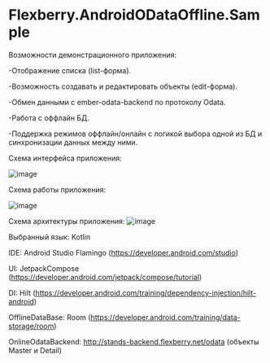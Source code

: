 # Flexberry.AndroidODataOffline.Sample

Возможности демонстрационного приложения:

-Отображение списка (list-форма).

-Возможность создавать и редактировать объекты (edit-форма).

-Обмен данными с ember-odata-backend по протоколу Odata.

-Работа с оффлайн БД.

-Поддержка режимов оффлайн/онлайн с логикой выбора одной из БД и синхронизации данных между ними.


Схема интерфейса приложения:

![image](https://github.com/Flexberry/Flexberry.AndroidODataOffline.Sample/assets/13151962/9ec0e80a-7042-469e-a611-f3a2efb8af46)


Схема работы приложения:

![image](https://github.com/Flexberry/Flexberry.AndroidODataOffline.Sample/assets/13151962/0ae01370-0404-4a56-a3a2-1635b012fe6f)


Схема архитектуры приложения:
![image](https://github.com/Flexberry/Flexberry.AndroidODataOffline.Sample/assets/13151962/a6de056b-20d4-4a77-95e8-7c447443ba5a)


Выбранный язык: Kotlin

IDE: Android Studio Flamingo (https://developer.android.com/studio)

UI: JetpackCompose (https://developer.android.com/jetpack/compose/tutorial)

DI: Hilt (https://developer.android.com/training/dependency-injection/hilt-android)

OfflineDataBase: Room (https://developer.android.com/training/data-storage/room)

OnlineOdataBackend: http://stands-backend.flexberry.net/odata (объекты Master и Detail)

